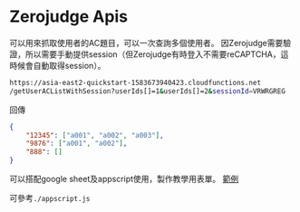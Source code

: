 # Zerojudge Apis

可以用來抓取使用者的AC題目，可以一次查詢多個使用者。
因Zerojudge需要驗證，所以需要手動提供session（但Zerojudge有時登入不需要reCAPTCHA，這時候會自動取得session）。

```bash
https://asia-east2-quickstart-1583673940423.cloudfunctions.net
/getUserACListWithSession?userIds[]=1&userIds[]=2&sessionId=VRWRGREG
```


回傳
```json
{
    "12345": ["a001", "a002", "a003"],
    "9876": ["a001", "a002"],
    "888": []
}
```

可以搭配google sheet及appscript使用，製作教學用表單。
[範例](https://docs.google.com/spreadsheets/d/1f9sJVCDZzTw9S0RsuOJFXqnwxdhq1z0PSVLUXTDmH48/edit?usp=sharing)

可參考`./appscript.js`
